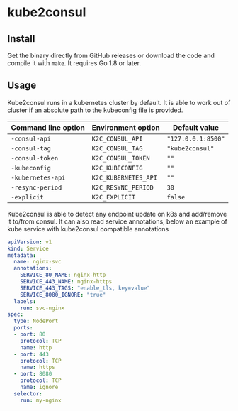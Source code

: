 kube2consul
===========

Install
-------

Get the binary directly from GitHub releases or download the code and compile it with `make`. It requires Go 1.8 or later.


Usage
-----
Kube2consul runs in a kubernetes cluster by default. It is able to work out of cluster if an absolute path to the kubeconfig file is provided.

| Command line option | Environment option   | Default value             |
| ------------------- | -------------------- | ------------------------- |
| `-consul-api`       | `K2C_CONSUL_API`     | `"127.0.0.1:8500"`        |
| `-consul-tag`       | `K2C_CONSUL_TAG`     | `"kube2consul"`           |
| `-consul-token`     | `K2C_CONSUL_TOKEN`   | `""`                      |
| `-kubeconfig`       | `K2C_KUBECONFIG`     | `""`                      |
| `-kubernetes-api`   | `K2C_KUBERNETES_API` | `""`                      |
| `-resync-period`    | `K2C_RESYNC_PERIOD`  | `30`                      |
| `-explicit`         | `K2C_EXPLICIT`       | `false`                   |

Kube2consul is able to detect any endpoint update on k8s and add/remove it to/from consul.
It can also read service annotations, below an example of kube service with kube2consul compatible annotations

```yaml
apiVersion: v1
kind: Service
metadata:
  name: nginx-svc
  annotations:
    SERVICE_80_NAME: nginx-http
    SERVICE_443_NAME: nginx-https
    SERVICE_443_TAGS: "enable_tls, key=value"
    SERVICE_8080_IGNORE: "true"
  labels:
    run: svc-nginx
spec:
  type: NodePort
  ports:
  - port: 80
    protocol: TCP
    name: http
  - port: 443
    protocol: TCP
    name: https
  - port: 8080
    protocol: TCP
    name: ignore
  selector:
    run: my-nginx
```
